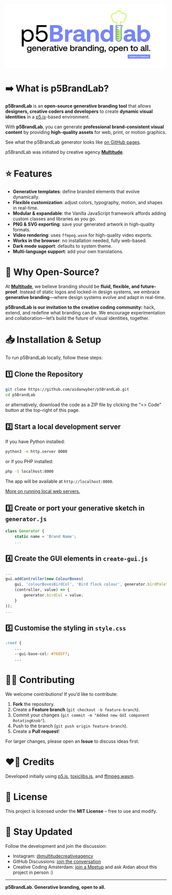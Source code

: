 [![p5BrandLab. Generative branding, open to all. Initiated by Multitude.](https://github.com/aidanwyber/p5BrandLab/blob/main/p5BrandLab-header.svg?raw=true)](https://multitude.nl/ "Multitude")

<!-- ![GitHub commit activity](https://img.shields.io/github/commit-activity/y/aidanwyber/p5BrandLab) ![GitHub contributors](https://img.shields.io/github/contributors/aidanwyber/p5BrandLab)  -->

# ➡️ What is p5BrandLab?
**p5BrandLab** is an **open-source generative branding tool** that allows **designers, creative coders and developers** to create **dynamic visual identities** in a [p5.js](https://p5js.org/)-based environment.

With **p5BrandLab**, you can generate **professional brand-consistent visual content** by providing **high-quality assets** for web, print, or motion graphics.

See what the p5BrandLab generator looks like [on GitHub pages](https://aidanwyber.github.io/p5BrandLab/).

p5BrandLab was initiated by creative agency **[Multitude](https://multitude.nl/)**.


# ⭐ Features
- **Generative templates**: define branded elements that evolve dynamically.
- **Flexible customization**: adjust colors, typography, motion, and shapes in real-time.
- **Modular & expandable**: the Vanilla JavaScript framework affords adding custom classes and libraries as you go.
- **PNG & SVG exporting**: save your generated artwork in high-quality formats.
- **Video rendering**: uses `ffmpeg.wasm` for high-quality video exports.
- **Works in the browser**: no installation needed, fully web-based.
- **Dark mode support**: defaults to system theme.
- **Multi-language support**: add your own translations.


# 📖 Why Open-Source?
At **[Multitude](https://multitude.nl/)**, we believe branding should be **fluid, flexible, and future-proof**. Instead of static logos and locked-in design systems, we embrace **generative branding**—where design systems evolve and adapt in real-time.

**p5BrandLab is our invitation to the creative coding community:** hack, extend, and redefine what branding can be. We encourage experimentation and collaboration—let’s build the future of visual identities, together.


# 📥 Installation & Setup
To run p5BrandLab locally, follow these steps:

## 1️⃣  Clone the Repository
```sh
git clone https://github.com/aidanwyber/p5BrandLab.git
cd p5BrandLab
```
or alternatively, download the code as a ZIP file by clicking the "<> Code" button at the top-right of this page.

## 2️⃣  Start a local development server
If you have Python installed:
```sh
python3 -m http.server 8000
```
or if you PHP installed:
```sh
php -S localhost:8000
```
The app will be available at `http://localhost:8000`.

[More on running local web servers.](https://gist.github.com/jgravois/5e73b56fa7756fd00b89)

## 3️⃣  Create or port your generative sketch in `generator.js`
```javascript
class Generator {
	static name = 'Brand Name';
	...
```
## 4️⃣  Create the GUI elements in `create-gui.js`
```javascript
...
gui.addController(new ColourBoxes(
	gui, 'colourBoxesBirdCol', 'Bird flock colour', generator.birdPalette, 0,
	(controller, value) => {
		generator.birdCol = value;
	}
));
...

```
## 5️⃣  Customise the styling in `style.css`
```css
:root {
	...
	--gui-base-col: #7685F7;
	...
```


# 👨‍💻 Contributing
We welcome contributions! If you’d like to contribute:
1. **Fork** the repository.
2. Create a **Feature branch** (`git checkout -b feature-branch`).
3. Commit your changes (`git commit -m "Added new GUI component RotatingKnob"`).
4. Push to the branch (`git push origin feature-branch`).
5. Create a **Pull request**!

For larger changes, please open an **Issue** to discuss ideas first.


# ❤️‍🔥 Credits
Developed initially using [p5.js](https://p5js.org/), [toxiclibs.js](https://github.com/hapticdata/toxiclibsjs), and [ffmpeg.wasm](https://github.com/ffmpegwasm/ffmpeg.wasm).


# 📄 License
This project is licensed under the **MIT License** – free to use and modify.


# 📢 Stay Updated
Follow the development and join the discussion:
- Instagram: [@multitudecreativeagency](https://www.instagram.com/multitudecreativeagency/)
- GitHub Discussions: [join the conversation](https://github.com/aidanwyber/p5BrandLab/discussions)
- Creative Coding Amsterdam: [join a Meetup](https://www.meetup.com/nl-NL/creative-coding-amsterdam/) and ask Aidan about this project in person :)

---

**p5BrandLab. Generative branding, open to all.**
